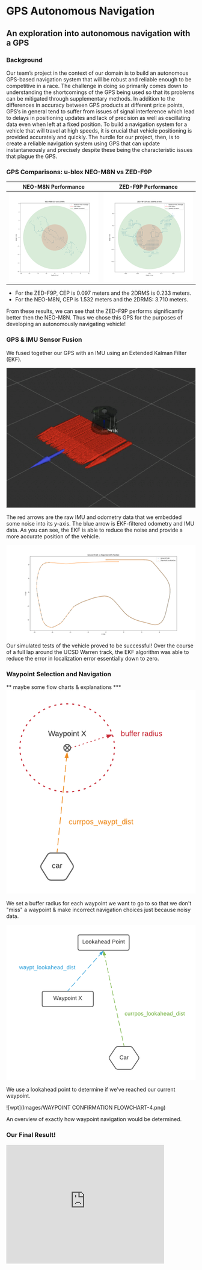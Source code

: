 # GPS Autonomous Navigation

## An exploration into autonomous navigation with a GPS

### Background 

Our team’s project in the context of our domain is to build an autonomous GPS-based navigation system that will be robust and reliable enough to be competitive in a race. The challenge in doing so primarily comes down to understanding the shortcomings of the GPS being used so that its problems can be mitigated through supplementary methods. In addition to the differences in accuracy between GPS products at different price points, GPS’s in general tend to suffer from issues of signal interference which lead to delays in positioning updates and lack of precision as well as oscillating data even when left at a fixed position. To build a navigation system for a vehicle that will travel at high speeds, it is crucial that vehicle positioning is provided accurately and quickly. The hurdle for our project, then, is to create a reliable navigation system using GPS that can update instantaneously and precisely despite these being the characteristic issues that plague the GPS.

### GPS Comparisons: u-blox NEO-M8N vs ZED-F9P

NEO-M8N Performance            |  ZED-F9P Performance
:-------------------------:|:-------------------------:
![neo](Images/neo_m8n_cep_2drms.png)  |  ![zed](Images/zed_f9p_park_cep_2drms.png)

- For the ZED-F9P, CEP is 0.097 meters and the 2DRMS is 0.233 meters.
- For the NEO-M8N, CEP is 1.532 meters and the 2DRMS: 3.710 meters.

From these results, we can see that the ZED-F9P performs significantly better then the NEO-M8N. Thus we chose this GPS for the purposes of developing an autonomously navigating vehicle! 

### GPS & IMU Sensor Fusion
 
We fused together our GPS with an IMU using an Extended Kalman Filter (EKF). 

![Sensor Fusion](Images/Sensor_Fusion.png)

The red arrows are the raw IMU and odometry data that we embedded
some noise into its y-axis. The blue arrow is EKF-filtered odometry 
and IMU data. As you can see, the EKF is able to reduce the noise and 
provide a more accurate position of the vehicle.

![sims](Images/ground_truth_vs_estimated.png)
Our simulated tests of the vehicle proved to be successful! Over the course of a full lap around the UCSD Warren track, the EKF algorithm was able to reduce the error in localization error essentially down to zero. 

### Waypoint Selection and Navigation

** maybe some flow charts & explanations ***
![buff](Images/BUFFER_RADIUS_DIAGRAM.png)

We set a buffer radius for each waypoint we want to go to so that we don't "miss" a waypoint & make incorrect navigation choices just because noisy data. 

![distance](Images/DISTANCE_CALUCLATION.png)

We use a lookahead point to determine if we've reached our current waypoint. 

![wpt](Images/WAYPOINT CONFIRMATION FLOWCHART-4.png)

An overview of exactly how waypoint navigation would be determined. 

### Our Final Result!

<iframe width="420" height="315" src="http://www.youtube.com/embed/dQw4w9WgXcQ" frameborder="0" allowfullscreen></iframe>
